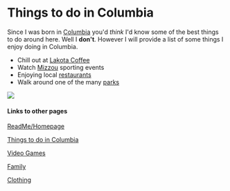 # Things to do in Columbia

Since I was born in [Columbia](https://upload.wikimedia.org/wikipedia/commons/thumb/3/34/Flag_of_Columbia%2C_Missouri.svg/1280px-Flag_of_Columbia%2C_Missouri.svg.png) you'd *think* I'd know some of the best things to do around here. Well I **don't**. However I will provide a list of some things I enjoy doing in Columbia.

- Chill out at [Lakota Coffee](https://www.lakotacoffee.com)
- Watch [Mizzou](https://mutigers.com/feature/MizzouTickets) sporting events
- Enjoying local [restaurants](https://www.tripadvisor.com/Restaurants-g44257-Columbia_Missouri.html) 
- Walk around one of the many [parks](https://www.como.gov/parksandrec/)

![](https://user-images.githubusercontent.com/54389183/101971123-91da6480-3bf4-11eb-8cf4-e40ba16cd4cb.jpeg)

#### Links to other pages
[ReadMe/Homepage](README.MD) 

[Things to do in Columbia](ThingstodoinColumbia.md)

[Video Games](VideoGames.md)

[Family](Family.md)

[Clothing](Clothing.md)
